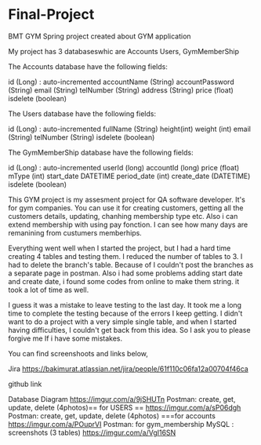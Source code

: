 # Final-Project
BMT GYM
Spring project created about GYM application

My project has 3 databaseswhic are Accounts Users, GymMemberShip

The Accounts database have the following fields:

id (Long) : auto-incremented
accountName (String)
accountPassword (String)
email (String)
telNumber (String)
address (String)
price (float)
isdelete (boolean)

The Users database have the following fields:

id (Long) : auto-incremented
fullName (String)
height(int)
weight (int)
email (String)
telNumber (String)
isdelete (boolean)

The GymMemberShip database have the following fields:

id (Long) : auto-incremented
userId (long)
accountId (long)
price (float)
mType (int)
start_date DATETIME
period_date (int)
create_date (DATETIME)
isdelete (boolean)

This GYM project is my assesment project for QA software developer. It's for gym companies. You can use it for creating customers, getting all the customers details, updating, chanhing membership type etc. Also i can extend membership with using pay fonction. I can see how many days are remanining from custumers memberhips.

Everything went well when I started the project, but I had a hard time creating 4 tables and testing them. I reduced the number of tables to 3. I had to delete the branch's table. Because of I couldn't post the branches as a separate page in postman. Also i had some problems adding start date and create date, i found some codes from online to make them string. it took a lot of time as well.

I guess it was a mistake to leave testing to the last day. It took me a long time to complete the testing because of the errors I keep getting. 
I didn't want to do a project with a very simple single table, and when I started having difficulties, I couldn't get back from this idea. So I ask you to please forgive me If i have some mistakes.

You can find screenshoots and links below,


Jira
https://bakimurat.atlassian.net/jira/people/61f110c06fa12a00704f46ca

github link

Database Diagram https://imgur.com/a/9jSHUTn
Postman: create, get, update, delete (4photos)== for USERS == https://imgur.com/a/sP06dgh
Postman: create, get, update, delete (4photos) ===for accounts   https://imgur.com/a/POuprVI
Postman: for gym_membership
MySQL : screenshots (3 tables) https://imgur.com/a/VgI16SN




